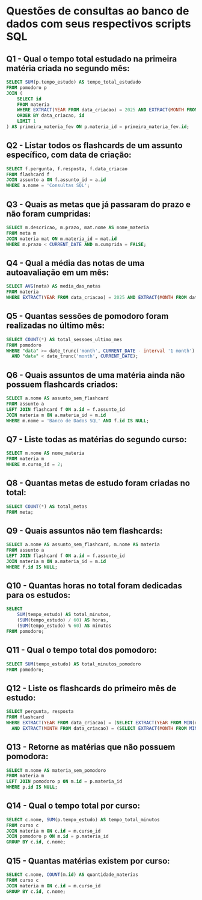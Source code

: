 # Questões de consultas ao banco de dados com seus respectivos scripts SQL

## Q1 - Qual o tempo total estudado na primeira matéria criada no segundo mês:

```sql
SELECT SUM(p.tempo_estudo) AS tempo_total_estudado
FROM pomodoro p
JOIN (
    SELECT id
    FROM materia
    WHERE EXTRACT(YEAR FROM data_criacao) = 2025 AND EXTRACT(MONTH FROM data_criacao) = 2
    ORDER BY data_criacao, id
    LIMIT 1
) AS primeira_materia_fev ON p.materia_id = primeira_materia_fev.id;
```

## Q2 - Listar todos os flashcards de um assunto específico, com data de criação:

```sql
SELECT f.pergunta, f.resposta, f.data_criacao
FROM flashcard f
JOIN assunto a ON f.assunto_id = a.id
WHERE a.nome = 'Consultas SQL';
```

## Q3 - Quais as metas que já passaram do prazo e não foram cumpridas:

```sql
SELECT m.descricao, m.prazo, mat.nome AS nome_materia
FROM meta m
JOIN materia mat ON m.materia_id = mat.id
WHERE m.prazo < CURRENT_DATE AND m.cumprida = FALSE;
```

## Q4 - Qual a média das notas de uma autoavaliação em um mês:

```sql
SELECT AVG(nota) AS media_das_notas
FROM materia
WHERE EXTRACT(YEAR FROM data_criacao) = 2025 AND EXTRACT(MONTH FROM data_criacao) = 2;
```

## Q5 - Quantas sessões de pomodoro foram realizadas no último mês:

```sql
SELECT COUNT(*) AS total_sessoes_ultimo_mes
FROM pomodoro
WHERE "data" >= date_trunc('month', CURRENT_DATE - interval '1 month')
  AND "data" < date_trunc('month', CURRENT_DATE);
```

## Q6 - Quais assuntos de uma matéria ainda não possuem flashcards criados:

```sql
SELECT a.nome AS assunto_sem_flashcard
FROM assunto a
LEFT JOIN flashcard f ON a.id = f.assunto_id
JOIN materia m ON a.materia_id = m.id
WHERE m.nome = 'Banco de Dados SQL' AND f.id IS NULL;
```

## Q7 - Liste todas as matérias do segundo curso:

```sql
SELECT m.nome AS nome_materia
FROM materia m
WHERE m.curso_id = 2;
```

## Q8 - Quantas metas de estudo foram criadas no total:

```sql
SELECT COUNT(*) AS total_metas
FROM meta;
```

## Q9 - Quais assuntos não tem flashcards:

```sql
SELECT a.nome AS assunto_sem_flashcard, m.nome AS materia
FROM assunto a
LEFT JOIN flashcard f ON a.id = f.assunto_id
JOIN materia m ON a.materia_id = m.id
WHERE f.id IS NULL;
```

## Q10 - Quantas horas no total foram dedicadas para os estudos:

```sql
SELECT 
    SUM(tempo_estudo) AS total_minutos,
    (SUM(tempo_estudo) / 60) AS horas,
    (SUM(tempo_estudo) % 60) AS minutos
FROM pomodoro;
```

## Q11 - Qual o tempo total dos pomodoro:

```sql
SELECT SUM(tempo_estudo) AS total_minutos_pomodoro
FROM pomodoro;
```

## Q12 - Liste os flashcards do primeiro mês de estudo:

```sql
SELECT pergunta, resposta
FROM flashcard
WHERE EXTRACT(YEAR FROM data_criacao) = (SELECT EXTRACT(YEAR FROM MIN(data_criacao)) FROM flashcard)
  AND EXTRACT(MONTH FROM data_criacao) = (SELECT EXTRACT(MONTH FROM MIN(data_criacao)) FROM flashcard);
```

## Q13 - Retorne as matérias que não possuem pomodora:

```sql
SELECT m.nome AS materia_sem_pomodoro
FROM materia m
LEFT JOIN pomodoro p ON m.id = p.materia_id
WHERE p.id IS NULL;
```

## Q14 - Qual o tempo total por curso:

```sql
SELECT c.nome, SUM(p.tempo_estudo) AS tempo_total_minutos
FROM curso c
JOIN materia m ON c.id = m.curso_id
JOIN pomodoro p ON m.id = p.materia_id
GROUP BY c.id, c.nome;
```

## Q15 - Quantas matérias existem por curso:

```sql
SELECT c.nome, COUNT(m.id) AS quantidade_materias
FROM curso c
JOIN materia m ON c.id = m.curso_id
GROUP BY c.id, c.nome;
```
